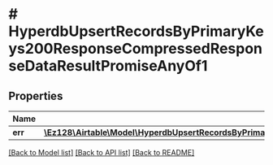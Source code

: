 # # HyperdbUpsertRecordsByPrimaryKeys200ResponseCompressedResponseDataResultPromiseAnyOf1

## Properties

Name | Type | Description | Notes
------------ | ------------- | ------------- | -------------
**err** | [**\Ez128\Airtable\Model\HyperdbUpsertRecordsByPrimaryKeys200ResponseCompressedResponseDataResultPromiseAnyOf1Err**](HyperdbUpsertRecordsByPrimaryKeys200ResponseCompressedResponseDataResultPromiseAnyOf1Err.md) |  |

[[Back to Model list]](../../README.md#models) [[Back to API list]](../../README.md#endpoints) [[Back to README]](../../README.md)
